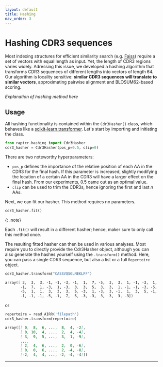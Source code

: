 ```yaml
---
layout: default
title: Hashing
nav_order: 3
---
```


# Hashing CDR3 sequences

Most indexing structures for efficient similarity search (e.g. [Faiss]) require
a set of vectors with equal length as input. Yet, the length of CDR3 regions
varies widely. Adressing this issue, we developed a hashing algorithm that
transforms CDR3 sequences of different lengths into vectors of length 64. Our
algorithm is locality sensitive: **similar CDR3 sequences will translate to
similar vectors**, approximating pairwise alignment and BLOSUM62-based scoring.

*Explanation of hashing method here*

## Usage

All hashing functionality is contained within the `Cdr3Hasher()` class, which
behaves like a [scikit-learn transformer]. Let's start by importing and
initiating the class.

```python
from raptcr.hashing import Cdr3Hasher
cdr3_hasher = Cdr3Hasher(pos_p=0.5, clip=0)
```

There are two noteworthy hyperparameters:

- `pos_p` defines the importance of the relative position of each AA in the CDR3
  for the final hash. If this parameter is increased, slightly modifying the
  location of a certain AA in the CDR3 will have a larger effect on the final
  hash. From our experiments, 0.5 came out as an optimal value.
- `clip` can be used to trim the CDR3s, hence ignoring the first and last *n* AAs.

Next, we can fit our hasher. This method requires no parameters.

```python
cdr3_hasher.fit()
```

{: .note}

Each `.fit()` will result in a different hasher; hence, maker sure to
only call this method once. 

The resulting fitted hasher can then be used in various analyses. Most require
you to directly provide the Cdr3Hasher object, although you can also generate
the hashes yourself using the `.transform()` method. Here, you can pass a single
CDR3 sequence, but also a list or a full `Repertoire` object.

<div class="code-example" markdown=1>

```python
cdr3_hasher.transform("CASSVQSGLNEKLFF")
``` 
</div>

```markdown
array([ 3,  3,  3, -1, -1, -3, -1,  1,  7, -5,  3,  3,  1, -1, -3,  1, -3,
       -1,  7,  1, -3,  1, -3,  3,  3,  5,  3,  3,  1, -1, -1, -3, -5, -3,
       -5,  1,  1,  3,  3,  3,  5, -3,  1, -3,  3, -1,  1,  3,  5, -1, -5,
       -1, -1, -1, -5, -1,  7,  5, -3, -3,  3,  3,  3, -3])
```

or

<div class="code-example" markdown=1>

```python
repertoire = read_AIRR('filepath')
cdr3_hasher.transform(repertoire)
``` 
</div>

```markdown
array([[ 0,  8,  6, ...,  8,  4, -2],
       [ 0, 10,  4, ...,  2,  4, -4],
       [ 3,  9,  5, ...,  3,  1, -9],
       ...,
       [ 2,  4,  6, ...,  2,  0, -6],
       [ 0,  0,  6, ...,  2, -4, -8],
       [-2,  4,  4, ..., -2, -4, -4]])
```


---
[Faiss]:https://faiss.ai/
[ClusTCR]:https://svalkiers.github.io/clusTCR/
[scikit-learn transformer]: https://scikit-learn.org/stable/data_transforms.html